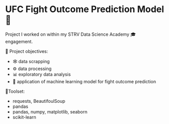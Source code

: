 # UFC Fight Outcome Prediction Model 🥊
Project I worked on within my STRV Data Science Academy  🎓 engagement.

📝 Project objectives:
* 🕸️ data scrapping
* ⚙️ data processing
* 📊 exploratory data analysis
* 🤖 application of machine learning model for fight outcome prediction

🔨Toolset:
* requests, BeautifoulSoup
* pandas
* pandas, numpy, matplotlib, seaborn
* scikit-learn
